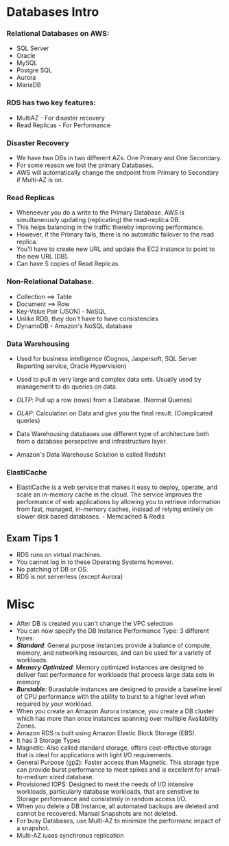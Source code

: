 # Databases Intro

### Relational Databases on AWS:

- SQL Server
- Oracle
- MySQL
- Postgre SQL
- Aurora
- MariaDB

### RDS has two key features:

- MultiAZ - For disaster recovery
- Read Replicas -  For Performance

### Disaster Recovery

- We have two DBs in two different AZs. One Primary and One Secondary.
- For some reason we lost the primary Databases.
- AWS will automatically change the endpoint from Primary to Secondary if Multi-AZ is on.

### Read Replicas

- Wheneever you do a write to the Primary Database. AWS is simultaneously updating (replicating) the read-replica DB.
- This helps balancing in the traffic thereby improving performance.
- However, if the Primary fails, there is no automatic failover to the read replica.
- You'll have to create new URL and update the EC2 instance to point to the new URL (DB).
- Can have 5 copies of Read Replicas.

### Non-Relational Database.

- Collection ==> Table
- Document ==> Row
- Key-Value Pair (JSON) - NoSQL
- Unlike RDB, they don't have to have consistencies
- DynamoDB - Amazon's NoSQL database

### Data Warehousing 

- Used for business intelligence (Cognos, Jaspersoft, SQL Server Reporting service, Oracle Hypervision)
- Used to pull in very large and complex data sets. Usually used by management to do queries on data.

- *OLTP*: Pull up a row (rows) from a Database. (Normal Queries)
- *OLAP*: Calculation on Data and give you the final result. (Complicated queries)

- Data Warehousing databases use different type of architecture both from a database persepctive and infrastructure layer.

- Amazon's Data Warehouse Solution is called Redshit

### ElastiCache

- ElastiCache is a web service that makes it easy to deploy, operate, and scale an in-memory cache in the cloud. The service improves the performance of web applications by allowing you to retrieve information from fast, managed, in-memory caches, instead of relying entirely on slower disk based databases. - Memcached & Redis

## Exam Tips 1

- RDS runs on virtual machines.
- You cannot log in to these Operating Systems however.
- No patching of DB or OS.
- RDS is not serverless (except Aurora)










# Misc

- After DB is created you can't change the VPC selection
- You can now specify the DB Instance Performance Type: 3 different types:
- ***Standard***: General purpose instances provide a balance of compute, memory, and networking resources, and can be used for a variety of workloads.
- ***Memory Optimized***: Memory optimized instances are designed to deliver fast performance for workloads that process large data sets in memory.
- ***Burstable***: Burastable instances are designed to provide a baseline level of CPU performance with the ability to burst to a higher level when required by your workload.
- When you create an Amazon Aurora instance, you create a DB cluster which has more than once instances spanning over multiple Availability Zones.
- Amazon RDS is built using Amazon Elastic Block Storage (EBS). 
- It has 3 Storage Types
- Magnetic: Also called standard storage, offers cost-effective storage that is ideal for applications with light I/O requirements.
- General Purpose (gp2): Faster access than Magnetic. This storage type can provide burst performance to meet spikes and is excellent for small-to-medium sized database.
- Provisioned IOPS: Designed to meet the needs of I/O intensive workloads, particularly database workloads, that are sensitive to Storage performance and consistenly in random access I/O.
- When you delete a DB Instance, all automated backups are deleted and cannot be recovered. Manual Snapshots are not deleted.
- For busy Databases, use Multi-AZ to minimize the performanc impact of a snapshot.
- Multi-AZ iuses synchronus replication

